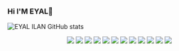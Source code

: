### Hi I'M EYAL👋

<!--

Here are some ideas to get you started:

- 🔭 I’m currently working on ...
- 🌱 I’m currently learning ...
- 👯 I’m looking to collaborate on ...
- 🤔 I’m looking for help with ...
- 💬 Ask me about ...
- 📫 How to reach me: ...
- 😄 Pronouns: ...
- ⚡ Fun fact: ...
-->
  ![EYAL ILAN GitHub stats](https://github-readme-stats.vercel.app/api?username=EyalIlan&show_icons=true&theme=dark)
<p align="center">
  <img src="https://img.shields.io/badge/-HTML5-informational?style=flat&logo=html5&logoColor=white&color=ff7c58">
  <img src="https://img.shields.io/badge/-CSS3-informational?style=flat&logo=css3&logoColor=white&color=1572B6">
  <img src="https://img.shields.io/badge/-Javascript-informational?style=flat&logo=javascript&logoColor=white&color=F7DF1E">
  <img src="https://img.shields.io/badge/-React-informational?style=flat&logo=react&logoColor=white&color=61DAFB">
  <img src="https://img.shields.io/badge/-NodeJS-informational?style=flat&logo=node.js&logoColor=white&color=339933">
  <img src="https://img.shields.io/badge/-MongoDB-informational?style=flat&logo=mongodb&logoColor=white&color=47A248">
  <img src="https://img.shields.io/badge/-Express-informational?style=flat&logo=express&logoColor=white&color=000000">
  <img src="https://img.shields.io/badge/-Redux-informational?style=flat&logo=redux&logoColor=white&color=764ABC">
  <img src="https://img.shields.io/badge/-Sass-informational?style=flat&logo=sass&logoColor=white&color=CC6699">
  <img src="https://img.shields.io/badge/-Ubuntu-informational?style=flat&logo=ubuntu&logoColor=white&color=E95420">
  <img src="https://img.shields.io/badge/-Photoshop-informational?style=flat&logo=Adobe%20Photoshop&logoColor=white&color=31A8FF">
  <img src="https://img.shields.io/badge/-Figma-informational?style=flat&logo=figma&logoColor=white&color=F24E1E">
</p>
